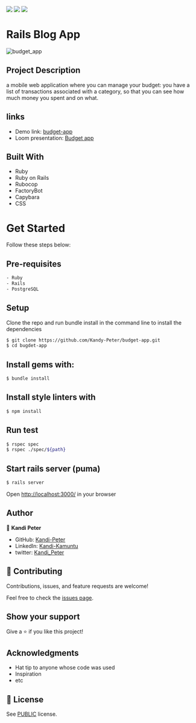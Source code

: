![](https://img.shields.io/badge/Microverse-blueviolet)
![](https://img.shields.io/badge/ruby-red)
![](https://img.shields.io/badge/RoR-pink)

# Rails Blog App

![budget_app](https://user-images.githubusercontent.com/80612925/172840322-309e343e-facd-4015-bec5-156fccc8e96c.PNG)

## Project Description

a mobile web application where you can manage your budget: you have a list of transactions associated with a category, so that you can see how much money you spent and on what.

## links

- Demo link: [budget-app](https://my-bugdet-app.herokuapp.com/users/sign_in)
- Loom presentation: [Budget app](https://www.loom.com/share/8211974b4cac4fe7bfcc93da6927af62)

## Built With

- Ruby
- Ruby on Rails
- Rubocop
- FactoryBot
- Capybara
- CSS

# Get Started
Follow these steps below:

## Pre-requisites

```bash
- Ruby
- Rails
- PostgreSQL
```

## Setup
Clone the repo and run bundle install in the command line to install the dependencies

```bash
$ git clone https://github.com/Kandy-Peter/budget-app.git
$ cd bugdet-app
```

## Install gems with:

```bash
$ bundle install
```

## Install style linters with
```bash
$ npm install
```

## Run test
```bash
$ rspec spec
$ rspec ./spec/${path}
```
## Start rails server (puma)

```bash
$ rails server
```

Open [http://localhost:3000/](http://localhost:3000/) in your browser

## Author

👤 **Kandi Peter**

- GitHub: [Kandi-Peter](https://github.com/Kandy-Peter)
- LinkedIn: [Kandi-Kamuntu](https://www.linkedin.com/in/kandi-peter-a49590212/)
- twitter: [Kandi_Peter](https://twitter.com/peter_kandy)

## 🤝 Contributing

Contributions, issues, and feature requests are welcome!

Feel free to check the [issues page](../../issues/).

## Show your support

Give a ⭐️ if you like this project!

## Acknowledgments

- Hat tip to anyone whose code was used
- Inspiration
- etc

## 📝 License

See [PUBLIC](./LICENSE) license.